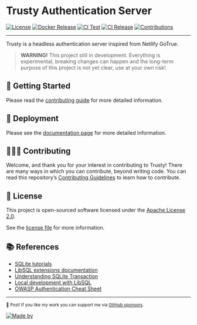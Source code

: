 # Trusty Authentication Server

[![License](https://img.shields.io/github/license/riipandi/trusty?color=blue)](./LICENSE)
[![Docker Release](https://img.shields.io/github/v/release/riipandi/trusty?logo=docker)](https://github.com/riipandi/trusty/pkgs/container/trusty)
[![CI Test](https://github.com/riipandi/trusty/actions/workflows/test.yml/badge.svg)](https://github.com/riipandi/trusty/actions/workflows/test.yml)
[![CI Release](https://github.com/riipandi/trusty/actions/workflows/release.yml/badge.svg)](https://github.com/riipandi/trusty/actions/workflows/release.yml)
[![Contributions](https://img.shields.io/badge/Contributions-welcome-blue.svg?color=gray)](https://github.com/riipandi/trusty/graphs/contributors)

<hr/>

Trusty is a headless authentication server inspired from Netlify GoTrue.

> **WARNING!** This project still in development.
> Everything is experimental, breaking changes can happen and the long-term purpose of this project is not yet clear, use at your own risk!

## 👋 Getting Started

Please read the [contributing guide](./CONTRIBUTING.md) for more detailed information.

## 🚀 Deployment

Please see the [documentation page](https://trusty.netlify.app/docs/getting-started/introduction/) for more detailed information.

## 🧑🏻‍💻 Contributing

Welcome, and thank you for your interest in contributing to Trusty! There are many ways in which you can contribute,
beyond writing code. You can read this repository’s [Contributing Guidelines](./CONTRIBUTING.md) to learn how to contribute.

## 📑 License

This project is open-sourced software licensed under the [Apache License 2.0][choosealicense].

See the [license file](./LICENSE) for more information.

## 📚 References

- [SQLite tutorials](https://www.sqlitetutorial.net)
- [LibSQL extensions documentation](https://docs.turso.tech/extensions)
- [Understanding SQLite Transaction](https://www.sql-easy.com/learn/sqlite-transaction)
- [Local development with LibSQL](https://docs.turso.tech/local-development)
- [OWASP Authentication Cheat Sheet](https://cheatsheetseries.owasp.org/cheatsheets/Authentication_Cheat_Sheet.html)
---

<sub>🤫 Psst! If you like my work you can support me via [GitHub sponsors](https://github.com/sponsors/riipandi).</sub>

[![Made by](https://badgen.net/badge/icon/Made%20by%20Aris%20Ripandi?icon=bitcoin-lightning&label&color=black&labelColor=black)][riipandi-twitter]

[choosealicense]: https://choosealicense.com/licenses/apache-2.0/
[riipandi-twitter]: https://twitter.com/intent/follow?original_referer=https://ripandis.com&screen_name=riipandi
